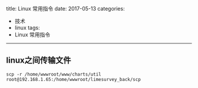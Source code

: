 title: Linux 常用指令
date: 2017-05-13
categories:
- 技术
- linux
tags:
- Linux 常用指令
---

## linux之间传输文件
`scp -r /home/wwwroot/www/charts/util root@192.168.1.65:/home/wwwroot/limesurvey_back/scp`